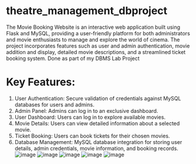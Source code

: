 # theatre_management_dbproject
The Movie Booking Website is an interactive web application built using Flask and MySQL, providing a user-friendly platform for both administrators and movie enthusiasts to manage and explore the world of cinema. The project incorporates features such as user and admin authentication, movie addition and display, detailed movie descriptions, and a streamlined ticket booking system.
Done as part of my DBMS Lab Project

# Key Features:

1. User Authentication: Secure validation of credentials against MySQL databases for users and admins.
2. Admin Panel: Admins can log in to an exclusive dashboard.
3. User Dashboard: Users can log in to explore available movies.
4. Movie Details: Users can view detailed information about a selected movie.
5. Ticket Booking: Users can book tickets for their chosen movies.
6. Database Management: MySQL database integration for storing user details, admin credentials, movie information, and booking records.
![image](https://github.com/user-attachments/assets/e8bf029d-b131-4420-abc6-f1c90a3a7de1)
![image](https://github.com/user-attachments/assets/02d5e6d9-ff4c-464a-b7f1-d02cab042415)
![image](https://github.com/user-attachments/assets/2de753af-1142-4792-9fb9-b90b1205b7f7)
![image](https://github.com/user-attachments/assets/3b49bca0-53df-4e65-a554-6b445aed840f)
![image](https://github.com/user-attachments/assets/c3bcef57-e46d-4972-913b-c8f159887266)

